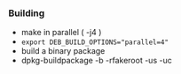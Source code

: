 ### Building

* make in parallel ( -j4 )
 * ```export DEB_BUILD_OPTIONS="parallel=4"```
* build a binary package 
 * dpkg-buildpackage -b -rfakeroot -us -uc
